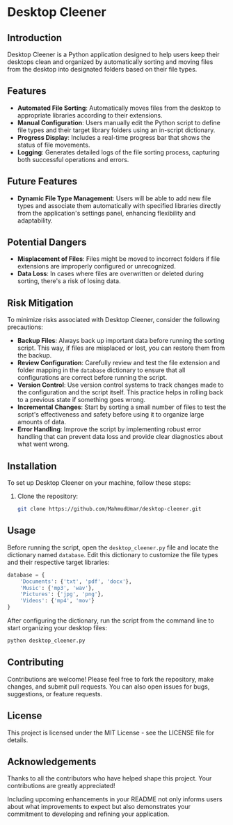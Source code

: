 
# Desktop Cleener

## Introduction

Desktop Cleener is a Python application designed to help users keep their desktops clean and organized by automatically sorting and moving files from the desktop into designated folders based on their file types.

## Features

- **Automated File Sorting**: Automatically moves files from the desktop to appropriate libraries according to their extensions.
- **Manual Configuration**: Users manually edit the Python script to define file types and their target library folders using an in-script dictionary.
- **Progress Display**: Includes a real-time progress bar that shows the status of file movements.
- **Logging**: Generates detailed logs of the file sorting process, capturing both successful operations and errors.

## Future Features

- **Dynamic File Type Management**: Users will be able to add new file types and associate them automatically with specified libraries directly from the application's settings panel, enhancing flexibility and adaptability.

## Potential Dangers

- **Misplacement of Files**: Files might be moved to incorrect folders if file extensions are improperly configured or unrecognized.
- **Data Loss**: In cases where files are overwritten or deleted during sorting, there's a risk of losing data.

## Risk Mitigation

To minimize risks associated with Desktop Cleener, consider the following precautions:

- **Backup Files**: Always back up important data before running the sorting script. This way, if files are misplaced or lost, you can restore them from the backup.
- **Review Configuration**: Carefully review and test the file extension and folder mapping in the `database` dictionary to ensure that all configurations are correct before running the script.
- **Version Control**: Use version control systems to track changes made to the configuration and the script itself. This practice helps in rolling back to a previous state if something goes wrong.
- **Incremental Changes**: Start by sorting a small number of files to test the script's effectiveness and safety before using it to organize large amounts of data.
- **Error Handling**: Improve the script by implementing robust error handling that can prevent data loss and provide clear diagnostics about what went wrong.

## Installation

To set up Desktop Cleener on your machine, follow these steps:

1. Clone the repository:

   ```bash
   git clone https://github.com/MahmudUmar/desktop-cleener.git
   ```

## Usage

Before running the script, open the `desktop_cleener.py` file and locate the dictionary named `database`. Edit this dictionary to customize the file types and their respective target libraries:

```python
database = {
    'Documents': {'txt', 'pdf', 'docx'},
    'Music': {'mp3', 'wav'},
    'Pictures': {'jpg', 'png'},
    'Videos': {'mp4', 'mov'}
}
```

After configuring the dictionary, run the script from the command line to start organizing your desktop files:

```bash
python desktop_cleener.py
```

## Contributing

Contributions are welcome! Please feel free to fork the repository, make changes, and submit pull requests. You can also open issues for bugs, suggestions, or feature requests.

## License

This project is licensed under the MIT License - see the LICENSE file for details.

## Acknowledgements

Thanks to all the contributors who have helped shape this project. Your contributions are greatly appreciated!

Including upcoming enhancements in your README not only informs users about what improvements to expect but also demonstrates your commitment to developing and refining your application.
